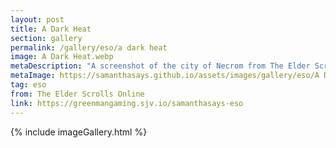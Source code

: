 ```yaml
---
layout: post
title: A Dark Heat
section: gallery
permalink: /gallery/eso/a dark heat
image: A Dark Heat.webp
metaDescription: "A screenshot of the city of Necrom from The Elder Scrolls Online: Necrom, taken by Samantha Says."
metaImage: https://samanthasays.github.io/assets/images/gallery/eso/A Dark Heat.webp
tag: eso
from: The Elder Scrolls Online
link: https://greenmangaming.sjv.io/samanthasays-eso
---
```

{% include imageGallery.html %}